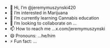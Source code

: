- 👋 Hi, I’m @jeremymuszynski420
- 👀 I’m interested in Marijuana
- 🌱 I’m currently learning Cannabis education
- 💞️ I’m looking to collaborate on ...
- 📫 How to reach me ...x.com/jeremymuszynski
- 😄 Pronouns: ...he/him
- ⚡ Fun fact: ...

<!---
jeremymuszynski420/jeremymuszynski420 is a ✨ special ✨ repository because its `README.md` (this file) appears on your GitHub profile.
You can click the Preview link to take a look at your changes.
--->
